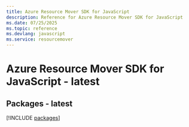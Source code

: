 ```yaml
---
title: Azure Resource Mover SDK for JavaScript
description: Reference for Azure Resource Mover SDK for JavaScript
ms.date: 07/25/2025
ms.topic: reference
ms.devlang: javascript
ms.service: resourcemover
---
```

# Azure Resource Mover SDK for JavaScript - latest
## Packages - latest
[!INCLUDE [packages](resource-mover-index.md)]
